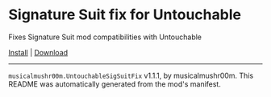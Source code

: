 # Signature Suit fix for Untouchable

Fixes Signature Suit mod compatibilities with Untouchable

[Install](https://hitman-resources.netlify.app/smf-install-link/https://github.com/musicalmushr00m/UntouchableSigSuitFix/releases/latest/download/mod.framework.zip) | [Download](https://github.com/musicalmushr00m/UntouchableSigSuitFix/releases/latest/download/mod.framework.zip)

---

`musicalmushr00m.UntouchableSigSuitFix` v1.1.1, by musicalmushr00m. This README was automatically generated from the mod's manifest.
